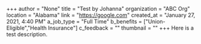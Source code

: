 +++
author = "None"
title = "Test by Johanna"
organization = "ABC Org"
location = "Alabama"
link = "https://google.com"
created_at = "January 27, 2021, 4:40 PM"
a_job_type = "Full Time"
b_benefits = ["Union-Eligible","Health Insurance"]
c_feedback = ""
thumbnail = ""
+++
Here is a test description.